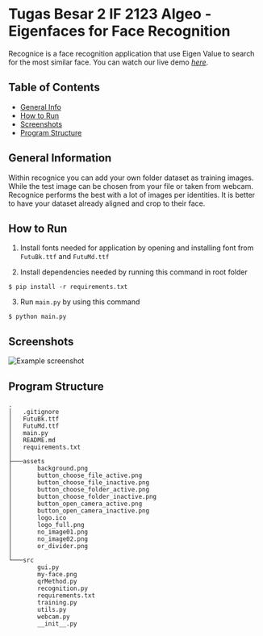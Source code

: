 # Tugas Besar 2 IF 2123 Algeo - Eigenfaces for Face Recognition

Recognice is a face recognition application that use Eigen Value to search for the most similar face. You can watch our live demo [_here_](https://www.example.com).

## Table of Contents

-   [General Info](#general-information)
-   [How to Run](#technologies-used)
-   [Screenshots](#screenshots)
-   [Program Structure](#program-structure)

## General Information

Within recognice you can add your own folder dataset as training images. While the test image can be chosen from your file or taken from webcam. Recognice performs the best with a lot of images per identities. It is better to have your dataset already aligned and crop to their face.

## How to Run

1. Install fonts needed for application by opening and installing font from `FutuBk.ttf` and `FutuMd.ttf`

2. Install dependencies needed by running this command in root folder

```
$ pip install -r requirements.txt
```

3. Run `main.py` by using this command

```
$ python main.py
```

## Screenshots

![Example screenshot](./img/screenshot.png)

## Program Structure

```
.
│   .gitignore
│   FutuBk.ttf
│   FutuMd.ttf
│   main.py
│   README.md
│   requirements.txt
│
├───assets
│       background.png
│       button_choose_file_active.png
│       button_choose_file_inactive.png
│       button_choose_folder_active.png
│       button_choose_folder_inactive.png
│       button_open_camera_active.png
│       button_open_camera_inactive.png
│       logo.ico
│       logo_full.png
│       no_image01.png
│       no_image02.png
│       or_divider.png
│
└───src
        gui.py
        my-face.png
        qrMethod.py
        recognition.py
        requirements.txt
        training.py
        utils.py
        webcam.py
        __init__.py
```
